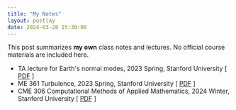 ```yaml
---
title: "My Notes"
layout: postlay
date: 2024-03-28 15:30:00
---
```


<p>This post summarizes <strong>my own</strong> class notes and lectures. No official course materials are included here.</p>

<ul>
  <li>TA lecture for Earth's normal modes, 2023 Spring, Stanford University
  [ <a href="{{ site.url }}{{ site.baseurl }}/_data/files/Notes/GP238_S23_Modes.pdf">PDF</a> ]</li>
  <li>ME 361 Turbulence, 2023 Spring, Stanford University
  [ <a href="{{ site.url }}{{ site.baseurl }}/_data/files/Notes/ME361_S23.pdf">PDF</a> ]</li>
  <li>CME 306 Computational Methods of Applied Mathematics, 2024 Winter, Stanford University
  [ <a href="{{ site.url }}{{ site.baseurl }}/_data/files/Notes/CME306_W24.pdf">PDF</a> ]</li>
</ul>